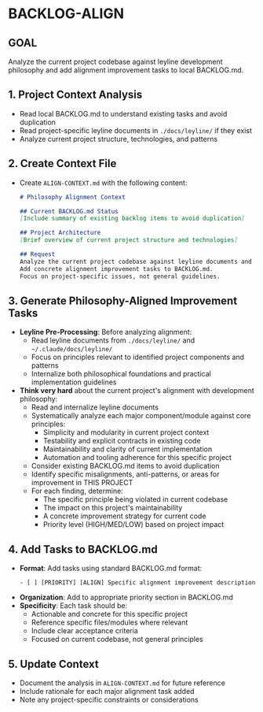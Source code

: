 # BACKLOG-ALIGN

## GOAL
Analyze the current project codebase against leyline development philosophy and add alignment improvement tasks to local BACKLOG.md.

## 1. Project Context Analysis
- Read local BACKLOG.md to understand existing tasks and avoid duplication
- Read project-specific leyline documents in `./docs/leyline/` if they exist
- Analyze current project structure, technologies, and patterns

## 2. Create Context File
- Create `ALIGN-CONTEXT.md` with the following content:
  ```markdown
  # Philosophy Alignment Context

  ## Current BACKLOG.md Status
  [Include summary of existing backlog items to avoid duplication]

  ## Project Architecture
  [Brief overview of current project structure and technologies]

  ## Request
  Analyze the current project codebase against leyline documents and our development philosophy.
  Add concrete alignment improvement tasks to BACKLOG.md.
  Focus on project-specific issues, not general guidelines.
  ```

## 3. Generate Philosophy-Aligned Improvement Tasks
- **Leyline Pre-Processing**: Before analyzing alignment:
  - Read leyline documents from `./docs/leyline/` and `~/.claude/docs/leyline/`
  - Focus on principles relevant to identified project components and patterns
  - Internalize both philosophical foundations and practical implementation guidelines
- **Think very hard** about the current project's alignment with development philosophy:
  - Read and internalize leyline documents
  - Systematically analyze each major component/module against core principles:
    * Simplicity and modularity in current project context
    * Testability and explicit contracts in existing code
    * Maintainability and clarity of current implementation
    * Automation and tooling adherence for this specific project
  - Consider existing BACKLOG.md items to avoid duplication
  - Identify specific misalignments, anti-patterns, or areas for improvement in THIS PROJECT
  - For each finding, determine:
    * The specific principle being violated in current codebase
    * The impact on this project's maintainability
    * A concrete improvement strategy for current code
    * Priority level (HIGH/MED/LOW) based on project impact

## 4. Add Tasks to BACKLOG.md
- **Format**: Add tasks using standard BACKLOG.md format:
  ```
  - [ ] [PRIORITY] [ALIGN] Specific alignment improvement description
  ```
- **Organization**: Add to appropriate priority section in BACKLOG.md
- **Specificity**: Each task should be:
  - Actionable and concrete for this specific project
  - Reference specific files/modules where relevant
  - Include clear acceptance criteria
  - Focused on current codebase, not general principles

## 5. Update Context
- Document the analysis in `ALIGN-CONTEXT.md` for future reference
- Include rationale for each major alignment task added
- Note any project-specific constraints or considerations
